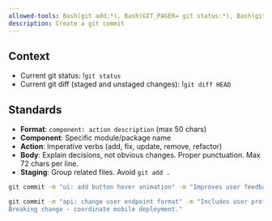 ```yaml
---
allowed-tools: Bash(git add:*), Bash(GIT_PAGER= git status:*), Bash(git commit:*)
description: Create a git commit
---
```


## Context

- Current git status: !`git status`
- Current git diff (staged and unstaged changes): !`git diff HEAD`

## Standards

- **Format**: `component: action description` (max 50 chars)
- **Component**: Specific module/package name
- **Action**: Imperative verbs (add, fix, update, remove, refactor)
- **Body**: Explain decisions, not obvious changes. Proper punctuation. Max 72 chars per line.
- **Staging**: Group related files. Avoid `git add .`

```bash
git commit -m "ui: add button hover animation" -m "Improves user feedback on interactive elements."

git commit -m "api: change user endpoint format" -m "Includes user preferences to reduce client requests.
Breaking change - coordinate mobile deployment."
```
